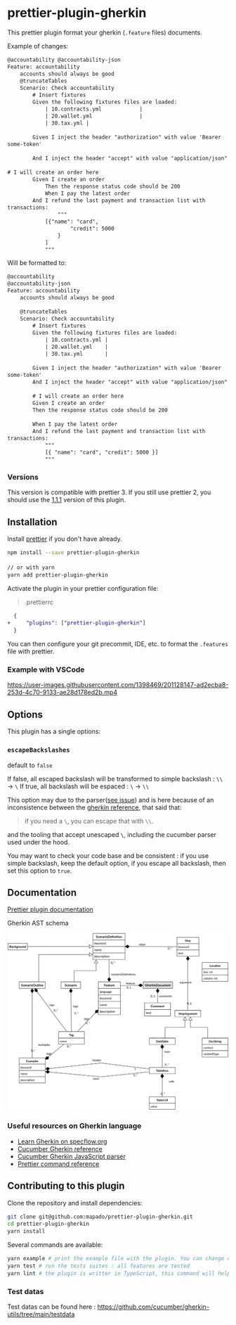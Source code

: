 # prettier-plugin-gherkin

This prettier plugin format your gherkin (`.feature` files) documents.

Example of changes:

```gherkin
@accountability @accountability-json
Feature: accountability
    accounts should always be good
    @truncateTables
    Scenario: Check accountability
        # Insert fixtures
        Given the following fixtures files are loaded:
            | 10.contracts.yml            |
            | 20.wallet.yml               |
            | 30.tax.yml |

        Given I inject the header "authorization" with value 'Bearer some-token'

        And I inject the header "accept" with value "application/json"

# I will create an order here
        Given I create an order
            Then the response status code should be 200
            When I pay the latest order
        And I refund the last payment and transaction list with transactions:
                """
            [{"name": "card",
                    "credit": 5000
                }
            ]
            """
```

Will be formatted to:

```gherkin
@accountability
@accountability-json
Feature: accountability
    accounts should always be good

    @truncateTables
    Scenario: Check accountability
        # Insert fixtures
        Given the following fixtures files are loaded:
            | 10.contracts.yml |
            | 20.wallet.yml    |
            | 30.tax.yml       |

        Given I inject the header "authorization" with value 'Bearer some-token'
        And I inject the header "accept" with value "application/json"

        # I will create an order here
        Given I create an order
        Then the response status code should be 200

        When I pay the latest order
        And I refund the last payment and transaction list with transactions:
            """
            [{ "name": "card", "credit": 5000 }]
            """

```

### Versions

This version is compatible with prettier 3. If you still use prettier 2, you should use the [1.1.1](https://github.com/mapado/prettier-plugin-gherkin/blob/main/CHANGELOG.md#111) version of this plugin.

## Installation

Install [prettier](https://prettier.io/docs/en/install.html) if you don't have already.

```sh
npm install --save prettier-plugin-gherkin

// or with yarn
yarn add prettier-plugin-gherkin
```

Activate the plugin in your prettier configuration file:


> .prettierrc
```diff
  {
+     "plugins": ["prettier-plugin-gherkin"]
  }
```

You can then configure your git precommit, IDE, etc. to format the `.features` file with prettier.

### Example with VSCode

https://user-images.githubusercontent.com/1398469/201128147-ad2ecba8-253d-4c70-9133-ae28d178ed2b.mp4

## Options

This plugin has a single options:

### `escapeBackslashes`

default to `false`

If false, all escaped backslash will be transformed to simple backslash : `\\` → `\`
If true, all backslash will be espaced : `\` → `\\`

This option may due to the parser([see issue](https://github.com/cucumber/common/issues/2115)) and is here because of an inconsistence between the [gherkin reference](https://cucumber.io/docs/gherkin/reference/#table-cell-escaping), that said that:

> if you need a `\`, you can escape that with `\\`.

and the tooling that accept unescaped `\`, including the cucumber parser used under the hood.

You may want to check your code base and be consistent : if you use simple backslash, keep the default option, if you escape all backslash, then set this option to `true`.

## Documentation

[Prettier plugin documentation](https://prettier.io/docs/en/plugins.html#developing-plugins)

Gherkin AST schema

![Gherkin AST schema](https://raw.githubusercontent.com/cucumber/common/main/gherkin/docs/ast.png)

### Useful resources on Gherkin language

- [Learn Gherkin on specflow.org](https://specflow.org/learn/gherkin/)
- [Cucumber Gherkin reference](https://cucumber.io/docs/gherkin/reference/)
- [Cucumber Gherkin JavaScript parser](https://github.com/cucumber/gherkin-javascript/)
- [Prettier command reference](https://github.com/prettier/prettier/blob/main/commands.md)

## Contributing to this plugin

Clone the repository and install dependencies:

```sh
git clone git@github.com:mapado/prettier-plugin-gherkin.git
cd prettier-plugin-gherkin
yarn install
```

Several commands are available:

```sh
yarn example # print the example file with the plugin. You can change de content of the example file as you need
yarn test # run the tests suites : all features are tested
yarn lint # the plugin is writter in TypeScript, this command will help you detect typescript issue
```

### Test datas

Test datas can be found here : https://github.com/cucumber/gherkin-utils/tree/main/testdata
